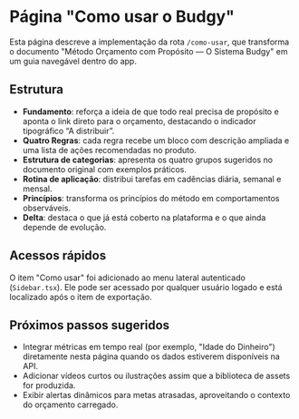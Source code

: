 # Página "Como usar o Budgy"

Esta página descreve a implementação da rota `/como-usar`, que transforma o documento "Método Orçamento com Propósito — O Sistema Budgy" em um guia navegável dentro do app.

## Estrutura

- **Fundamento**: reforça a ideia de que todo real precisa de propósito e aponta o link direto para o orçamento, destacando o indicador tipográfico “A distribuir”.
- **Quatro Regras**: cada regra recebe um bloco com descrição ampliada e uma lista de ações recomendadas no produto.
- **Estrutura de categorias**: apresenta os quatro grupos sugeridos no documento original com exemplos práticos.
- **Rotina de aplicação**: distribui tarefas em cadências diária, semanal e mensal.
- **Princípios**: transforma os princípios do método em comportamentos observáveis.
- **Delta**: destaca o que já está coberto na plataforma e o que ainda depende de evolução.

## Acessos rápidos

O item "Como usar" foi adicionado ao menu lateral autenticado (`Sidebar.tsx`). Ele pode ser acessado por qualquer usuário logado e está localizado após o item de exportação.

## Próximos passos sugeridos

- Integrar métricas em tempo real (por exemplo, "Idade do Dinheiro") diretamente nesta página quando os dados estiverem disponíveis na API.
- Adicionar vídeos curtos ou ilustrações assim que a biblioteca de assets for produzida.
- Exibir alertas dinâmicos para metas atrasadas, aproveitando o contexto do orçamento carregado.
